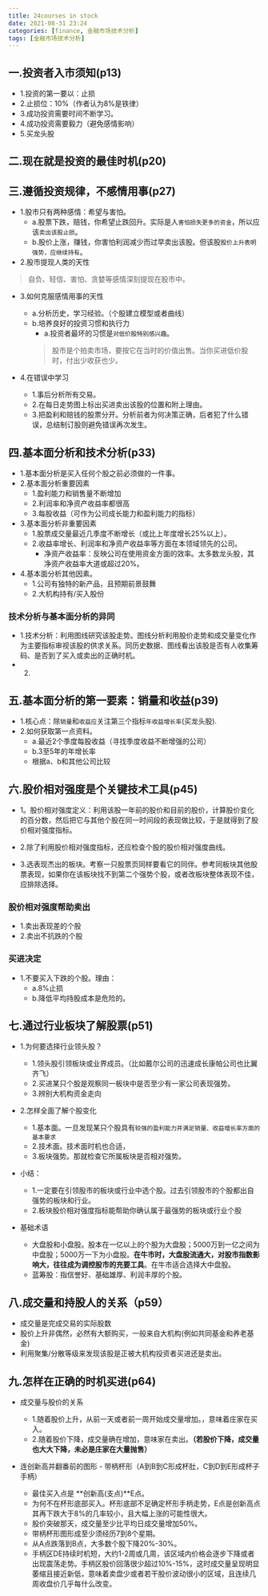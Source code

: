 ```yaml
---
title: 24courses in stock
date: 2021-08-31 23:24
categories: [finance, 金融市场技术分析]
tags: [金融市场技术分析] 
---
```


## 一.投资者入市须知(p13)
- 1.投资的第一要以：止损
- 2.止损位：10%（作者认为8%是铁律）
- 3.成功投资需要时间不断学习。
- 4.成功投资需要毅力（避免感情影响）
- 5.买龙头股

## 二.现在就是投资的最佳时机(p20)

## 三.遵循投资规律，不感情用事(p27)
- 1.股市只有两种感情：希望与害怕。
    - a.股票下跌，赔钱，你希望止跌回升。实际是人`害怕损失更多的资金`，所以应该`卖出该股止损`。
    - b.股价上涨，赚钱，你害怕利润减少而过早卖出该股。但该股`股价上升表明强势，应继续持有`。
- 2.股市提现人类的天性
> 自负、轻信、害怕、贪婪等感情深刻提现在股市中。

- 3.如何克服感情用事的天性
    - a.分析历史，学习经验。（个股建立模型或者曲线）
    - b.培养良好的投资习惯和执行力
        - a.投资者最坏的习惯是`对低价股特别感兴趣`。
        > 股市是个拍卖市场，要按它在当时的价值出售。当你买进低价股时，付出少收获也少。

- 4.在错误中学习
    - 1.事后分析所有交易。
    - 2.在每日走势图上标出买进卖出该股的位置和附上理由。
    - 3.把盈利和赔钱的股票分开。分析前者为何决策正确，后者犯了什么错误，总结制订股则避免错误再次发生。


## 四.基本面分析和技术分析(p33)
- 1.基本面分析是买入任何个股之前必须做的一件事。
- 2.基本面分析重要因素
    - 1.盈利能力和销售量不断增加
    - 2.利润率和净资产收益率都很高
    - 3.每股收益（可作为公司成长能力和盈利能力的指标）
- 3.基本面分析非重要因素
    - 1.股票成交量最近几季度不断增长（或比上年度增长25%以上）。
    - 2.收益率增长、利润率和净资产收益率等方面在本领域领先的公司。
        - 净资产收益率：反映公司在使用资金方面的效率。太多数龙头股，其净资产收益率大道或超过20%。
- 4.基本面分析其他因素。
    - 1.公司有独特的新产品，且预期前景鼓舞
    - 2.大机构持有/买入股份

### 技术分析与基本面分析的异同
- 1.技术分析：利用图线研究该股走势。图线分析利用股价走势和成交量变化作为主要指标审视该股的供求关系。同历史数据、图线看出该股是否有人收集筹码、是否到了买入或卖出的正确时机。
- 2.

## 五.基本面分析的第一要素：销量和收益(p39)
- 1.核心点：除`销量`和`收益应`关注第三个指标`年收益增长率`(买龙头股).
- 2.如何获取第一点资料。
    - a.最近2个季度每股收益（寻找季度收益不断增强的公司）
    - b.3至5年的年增长率
    - 根据a、b和其他公司比较

## 六.股价相对强度是个关键技术工具(p45)
- 1。股价相对强度定义：利用该股一年前的股价和目前的股价，计算股价变化的百分数，然后把它与其他个股在同一时间段的表现做比较，于是就得到了股价相对强度指标。

- 2.除了利用股价相对强度指标，还应检查个股的股价相对强度曲线。
- 3.选表现杰出的板块。考察一只股票页同样要看它的同伴。参考同板块其他股票表现，如果你在该板块找不到第二个强势个股，或者改板块整体表现不佳，应排除选择。

### 股价相对强度帮助卖出
- 1.卖出表现差的个股
- 2.卖出不抗跌的个股

### 买进决定
- 1.不要买入下跌的个股。理由：
    - a.8%止损
    - b.降低平均持股成本是危险的。
    

## 七.通过行业板块了解股票(p51)
- 1.为何要选择行业领头股？
    - 1.领头股引领板块或业界成员。（比如戴尔公司的迅速成长康帕公司也比翼齐飞）
    - 2.买进某只个股是观察同一板块中是否至少有一家公司表现强势。
    - 3.辨别大机构资金走向
- 2.怎样全面了解个股变化
    - 1.基本面。一旦发现某只个股具有`较强的盈利能力并满足销量、收益增长率方面的基本要求`
    - 2.技术面。技术面时机也合适，
    - 3.板块强势。那就检查它所属板块是否相对强势。

- 小结：
    - 1.一定要在引领股市的板块或行业中选个股。过去引领股市的个股都出自强势的板块和行业。
    - 2.板块股价相对强度指标能帮助你确认属于最强势的板块或行业个股

- 基础术语
    - 大盘股和小盘股。股本在一亿以上的个股为大盘股；5000万到一亿之间为中盘股；5000万一下为小盘股。**在牛市时，大盘股流通大，对股市指数影响大，往往成为调控股市的充要工具**。在牛市适合选择大中盘股。
    - 蓝筹股：指信誉好、基础雄厚、利润丰厚的个股。

## 八.成交量和持股人的关系（p59）

- 成交量是完成交易的实际股数
- 股价上升非偶然，必然有大额购买，一般来自大机构(例如共同基金和养老基金)
- 利用聚集/分散等级来发现该股是正被大机构投资者买进还是卖出。


## 九.怎样在正确的时机买进(p64)
- 成交量与股价的关系
    - 1.随着股价上升，从前一天或者前一周开始成交量增加。，意味着庄家在买入。
    - 2.随着股价下降，成交量确在增加，意味家在卖出。**（若股价下降，成交量也大大下降，未必是庄家在大量抛售）**

- 连创新高并翻番前的图形 - 带柄杯形（A到B到C形成杯肚，C到D到E形成杯子手柄）
    - 最佳买入点是 **创新高(支点)**E点。
    - 为何不在杯形底部买入。杯形底部不足确定杯形手柄走势，E点是创新高点其再下跌大于8%的几率较小，且大幅上涨的可能性很大。
    - 股价突破那天，成交量至少比平均日成交量增加50%。
    - 带柄杯形图形成至少须经历7到8个星期。
    - 从A点跌落到B点，大多数个股下降20%-30%。
    - 手柄区DE持续时机短，大约1-2周或几周，该区域内价格会逐步下降或者出现震荡走势。手柄区股价回落很少超过10%-15%，这时成交量呈现明显萎缩且接近新低，意味着卖盘少或者若干股价波动很小的区域，且连续几周收盘价几乎每什么改变。

